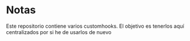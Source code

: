 # Notas
 
Este repositorio contiene varios customhooks. El objetivo es tenerlos aquí centralizados 
por si he de usarlos de nuevo